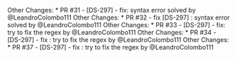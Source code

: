 
Other Changes: * PR #31 - [DS-297] - fix: syntax error solved by @LeandroColombo111
Other Changes: * PR #32 - fix [DS-297] : syntax error solved by @LeandroColombo111
Other Changes: * PR #33 - [DS-297] - fix: try to fix the regex by @LeandroColombo111
Other Changes: * PR #34 - [DS-297] - fix : try to fix the regex by @LeandroColombo111
Other Changes: * PR #37 - [DS-297] - fix : try to fix the regex by @LeandroColombo111
